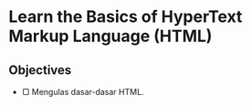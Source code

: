 # Learn the Basics of HyperText Markup Language (HTML)

## Objectives

- ▢ Mengulas dasar-dasar HTML.

